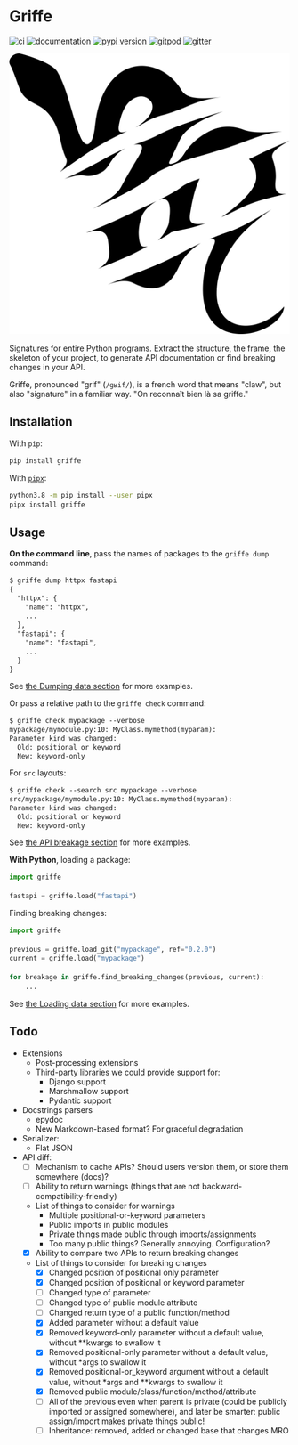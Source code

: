 # Griffe

<p style="display: none">

[![ci](https://github.com/mkdocstrings/griffe/workflows/ci/badge.svg)](https://github.com/mkdocstrings/griffe/actions?query=workflow%3Aci)
[![documentation](https://img.shields.io/badge/docs-mkdocs%20material-blue.svg?style=flat)](https://mkdocstrings.github.io/griffe/)
[![pypi version](https://img.shields.io/pypi/v/griffe.svg)](https://pypi.org/project/griffe/)
[![gitpod](https://img.shields.io/badge/gitpod-workspace-blue.svg?style=flat)](https://gitpod.io/#https://github.com/mkdocstrings/griffe)
[![gitter](https://badges.gitter.im/join%20chat.svg)](https://app.gitter.im/#/room/#mkdocstrings_griffe:gitter.im)

</p>

<img src="logo.svg" alt="Griffe logo, created by François Rozet &lt;francois.rozet@outlook.com&gt;">

Signatures for entire Python programs. Extract the structure, the frame, the skeleton of your project, to generate API documentation or find breaking changes in your API.

Griffe, pronounced "grif" (`/ɡʁif/`), is a french word that means "claw",
but also "signature" in a familiar way. "On reconnaît bien là sa griffe."

## Installation

With `pip`:

```bash
pip install griffe
```

With [`pipx`](https://github.com/pipxproject/pipx):

```bash
python3.8 -m pip install --user pipx
pipx install griffe
```

## Usage

**On the command line**, pass the names of packages to the `griffe dump` command:

```console
$ griffe dump httpx fastapi
{
  "httpx": {
    "name": "httpx",
    ...
  },
  "fastapi": {
    "name": "fastapi",
    ...
  }
}
```

See [the Dumping data section](https://mkdocstrings.github.io/griffe/dumping/) for more examples.

Or pass a relative path to the `griffe check` command:

```console
$ griffe check mypackage --verbose
mypackage/mymodule.py:10: MyClass.mymethod(myparam):
Parameter kind was changed:
  Old: positional or keyword
  New: keyword-only
```

For `src` layouts:

```console
$ griffe check --search src mypackage --verbose
src/mypackage/mymodule.py:10: MyClass.mymethod(myparam):
Parameter kind was changed:
  Old: positional or keyword
  New: keyword-only
```

See [the API breakage section](https://mkdocstrings.github.io/griffe/checking/) for more examples.

**With Python**, loading a package:

```python
import griffe

fastapi = griffe.load("fastapi")
```

Finding breaking changes:

```python
import griffe

previous = griffe.load_git("mypackage", ref="0.2.0")
current = griffe.load("mypackage")

for breakage in griffe.find_breaking_changes(previous, current):
    ...
```

See [the Loading data section](https://mkdocstrings.github.io/griffe/loading/) for more examples.

## Todo

- Extensions
    - Post-processing extensions
    - Third-party libraries we could provide support for:
        - Django support
        - Marshmallow support
        - Pydantic support
- Docstrings parsers
    - epydoc
    - New Markdown-based format? For graceful degradation
- Serializer:
    - Flat JSON
- API diff:
    - [ ] Mechanism to cache APIs? Should users version them, or store them somewhere (docs)?
    - [ ] Ability to return warnings (things that are not backward-compatibility-friendly)
    - List of things to consider for warnings
        - Multiple positional-or-keyword parameters
        - Public imports in public modules
        - Private things made public through imports/assignments
        - Too many public things? Generally annoying. Configuration?
    - [x] Ability to compare two APIs to return breaking changes
    - List of things to consider for breaking changes
        - [x] Changed position of positional only parameter
        - [x] Changed position of positional or keyword parameter
        - [ ] Changed type of parameter
        - [ ] Changed type of public module attribute
        - [ ] Changed return type of a public function/method
        - [x] Added parameter without a default value
        - [x] Removed keyword-only parameter without a default value, without **kwargs to swallow it
        - [x] Removed positional-only parameter without a default value, without *args to swallow it
        - [x] Removed positional-or_keyword argument without a default value, without *args and **kwargs to swallow it
        - [x] Removed public module/class/function/method/attribute
        - [ ] All of the previous even when parent is private (could be publicly imported or assigned somewhere),
            and later be smarter: public assign/import makes private things public!
        - [ ] Inheritance: removed, added or changed base that changes MRO
